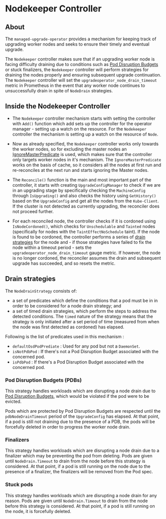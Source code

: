 # Nodekeeper Controller

## About
The `managed-upgrade-operator` provides a mechanism for keeping track of upgrading worker nodes and seeks to ensure their timely and eventual upgrade.

The `Nodekeeper` controller makes sure that if an upgrading worker node is facing difficulty draining due to conditions such as [Pod Disruption Budgets](https://kubernetes.io/docs/concepts/workloads/pods/disruptions/#pod-disruption-budgets) or stuck finalizers, the `Nodekeeper` controller will perform strategies for draining the nodes properly and ensuring subsequent upgrade continuation.
The `Nodekeeper` controller will set the `upgradeoperator_node_drain_timeout` metric in Prometheus in the event that any worker node continues to unsuccessfully drain in spite of `NodeDrain` strategies.

## Inside the Nodekeeper Controller
- The `Nodekeeper` controller mechanism starts with setting the controller with `Add()` function which add sets up the controller for the operator manager - setting up a watch on the resource. For the `Nodekeeper` controller the mechanism is setting up a watch on the resource of `Node`.

- Now as already specified, the `Nodekeeper` controller works only towards the worker nodes, so for excluding the master nodes an [IgnoreMasterPredicate](https://github.com/openshift/managed-upgrade-operator/blob/master/pkg/controller/nodekeeper/ignoremaster_predicate.go) is used, which makes sure that the controller only targets worker nodes in it's mechanism.
The `IgnoreMasterPredicate` works on the basis of cache, so it considers all the nodes at first run and re-reconciles  at the next run and starts ignoring the Master nodes.

- The `Reconcile()` function is the main and most important part of the controller, it starts with creating `UpgradeConfigManager` to check if we are in an upgrading stage by specifically checking the `MachineConfig` through `IsUpgrading()` and also checks the history using `GetHistory()` based on the `UpgradeConfig` and get all the nodes from the `Kube-Client`. If the cluster is not detected as currently upgrading, the reconciler does not proceed further.

- For each reconciled node, the controller checks if it is cordoned using `IsNodeCordoned()`, which checks for `Unschedulable` and `Tainted` nodes (specifically for nodes with the `TaintEffectNoSchedule` taint). If the node is found to be cordoned, the controller performs a series of [drain strategies](##drain-strategies)  for the node and - if those strategies have failed to fix the node within a timeout period - sets the `upgradeoperator_node_drain_timeout` gauge metric. If however, the node is no longer cordoned, the reconciler assumes the drain and subsequent upgrade has succeeded, and so resets the metric.

## Drain strategies

The `NodeDrainStrategy` consists of:
- a set of predicates which define the conditions that a pod must be in in order to be considered for a node drain strategy; and
- a set of timed drain strategies, which perform the steps to address the detected conditions. The `timed` nature of the strategy means that the strategy is only initiated after a set period of time (measured from when the node was first detected as cordoned) has elapsed.

Following is the list of predicates used in this mechanism :
- `defaultOsdPodPrediate` : Used for any pod but not a `DaemonSet`.
- `isNotPdbPod` : If there's not a Pod Disruption Budget associated with the concerned pod.
- `isPdbPod` : If there's a Pod Disruption Budget associated with the concerned pod.

### Pod Disruption Budgets (PDBs)
This strategy handles workloads which are disrupting a node drain due to [Pod Disruption Budgets](https://kubernetes.io/docs/concepts/workloads/pods/disruptions/#pod-disruption-budgets), which would be violated if the pod were to be evicted.

Pods which are protected by Pod Disruption Budgets are respected until the `pdbNodeDrainTimeout` period of the `UpgradeConfig` has elapsed. At that point, if a pod is still not draining due to the presence of a PDB, the pods will be forcefully deleted in order to progress the worker node drain.

### Finalizers 
This strategy handles workloads which are disrupting a node drain due to a finalizer which may be preventing the pod from deleting. Pods are given until `NodeDrain.Timeout` to drain from the node before this strategy is considered. At that point, if a pod is still running on the node due to the presence of a finalizer, the finalizers will be removed from the Pod spec.

### Stuck pods
This strategy handles workloads which are disrupting a node drain for any reason. Pods are given until `NodeDrain.Timeout` to drain from the node before this strategy is considered. At that point, if a pod is still running on the node, it is forcefully deleted.